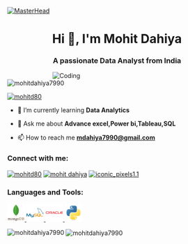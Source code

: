 [![MasterHead](https://proeffico.com/wp-content/uploads/2023/10/1616667695311-1.gif)](https://github.com/MohitDahiya7990)
<h1 align="center">Hi 👋, I'm Mohit Dahiya</h1>
<h3 align="center">A passionate Data Analyst from India</h3>
<img align="right" alt="Coding" width="400" src="https://i.pinimg.com/originals/fc/71/63/fc71635c7f1b09ed30413f59bb749582.gif">

<p align="left"> <img src="https://komarev.com/ghpvc/?username=mohitdahiya7990&label=Profile%20views&color=0e75b6&style=flat" alt="mohitdahiya7990" /> </p>

<p align="left"> <a href="https://twitter.com/mohitd80" target="blank"><img src="https://img.shields.io/twitter/follow/mohitd80?logo=twitter&style=for-the-badge" alt="mohitd80" /></a> </p>

- 🌱 I’m currently learning **Data Analytics**

- 💬 Ask me about **Advance excel,Power bi,Tableau,SQL**

- 📫 How to reach me **mdahiya7990@gmail.com**

<h3 align="left">Connect with me:</h3>
<p align="left">
<a href="https://twitter.com/mohitd80" target="blank"><img align="center" src="https://raw.githubusercontent.com/rahuldkjain/github-profile-readme-generator/master/src/images/icons/Social/twitter.svg" alt="mohitd80" height="30" width="40" /></a>
<a href="https://linkedin.com/in/mohit dahiya" target="blank"><img align="center" src="https://raw.githubusercontent.com/rahuldkjain/github-profile-readme-generator/master/src/images/icons/Social/linked-in-alt.svg" alt="mohit dahiya" height="30" width="40" /></a>
<a href="https://instagram.com/iconic_pixels1.1" target="blank"><img align="center" src="https://raw.githubusercontent.com/rahuldkjain/github-profile-readme-generator/master/src/images/icons/Social/instagram.svg" alt="iconic_pixels1.1" height="30" width="40" /></a>
</p>

<h3 align="left">Languages and Tools:</h3>
<p align="left"> <a href="https://www.mongodb.com/" target="_blank" rel="noreferrer"> <img src="https://raw.githubusercontent.com/devicons/devicon/master/icons/mongodb/mongodb-original-wordmark.svg" alt="mongodb" width="40" height="40"/> </a> <a href="https://www.mysql.com/" target="_blank" rel="noreferrer"> <img src="https://raw.githubusercontent.com/devicons/devicon/master/icons/mysql/mysql-original-wordmark.svg" alt="mysql" width="40" height="40"/> </a> <a href="https://www.oracle.com/" target="_blank" rel="noreferrer"> <img src="https://raw.githubusercontent.com/devicons/devicon/master/icons/oracle/oracle-original.svg" alt="oracle" width="40" height="40"/> </a> <a href="https://www.python.org" target="_blank" rel="noreferrer"> <img src="https://raw.githubusercontent.com/devicons/devicon/master/icons/python/python-original.svg" alt="python" width="40" height="40"/> </a> </p>

<p><img align="left" src="https://github-readme-stats.vercel.app/api/top-langs?username=mohitdahiya7990&show_icons=true&locale=en&layout=compact" alt="mohitdahiya7990" /></p>

<p>&nbsp;<img align="center" src="https://github-readme-stats.vercel.app/api?username=mohitdahiya7990&show_icons=true&locale=en" alt="mohitdahiya7990" /></p>

